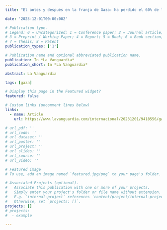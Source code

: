 ```yaml
---
title: "El antes y después en la franja de Gaza: ha perdido el 60% de los hogares"

date: '2023-12-01T00:00:00Z'

# Publication type.
# Legend: 0 = Uncategorized; 1 = Conference paper; 2 = Journal article;
# 3 = Preprint / Working Paper; 4 = Report; 5 = Book; 6 = Book section;
# 7 = Thesis; 8 = Patent
publication_types: ['1']

# Publication name and optional abbreviated publication name.
publication: In *La Vanguardia*
publication_short: In *La Vanguardia*

abstract: La Vanguardia

tags: [gaza]

# Display this page in the Featured widget?
featured: false

# Custom links (uncomment lines below)
links:
  - name: Article
    url: https://www.lavanguardia.com/internacional/20231201/9418556/gaza-perdido-60-hogares.html

# url_pdf: ''
# url_code: ''
# url_dataset: ''
# url_poster: ''
# url_project: ''
# url_slides: ''
# url_source: ''
# url_video: ''

# Featured image
# To use, add an image named `featured.jpg/png` to your page's folder.

# Associated Projects (optional).
#   Associate this publication with one or more of your projects.
#   Simply enter your project's folder or file name without extension.
#   E.g. `internal-project` references `content/project/internal-project/index.md`.
#   Otherwise, set `projects: []`.
projects: []
# projects:
#  - example

---
```

